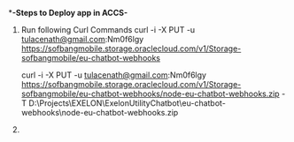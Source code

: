 
*********-Steps to Deploy app in ACCS-********

1. Run following Curl Commands
	curl -i -X PUT -u tulacenath@gmail.com:Nm0f6lgy https://sofbangmobile.storage.oraclecloud.com/v1/Storage-sofbangmobile/eu-chatbot-webhooks
	
	curl -i -X PUT -u tulacenath@gmail.com:Nm0f6lgy https://sofbangmobile.storage.oraclecloud.com/v1/Storage-sofbangmobile/eu-chatbot-webhooks/node-eu-chatbot-webhooks.zip -T D:\Projects\EXELON\ExelonUtilityChatbot\eu-chatbot-webhooks\node-eu-chatbot-webhooks.zip

2. 